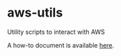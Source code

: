 # aws-utils
Utility scripts to interact with AWS

A how-to document is available [here](https://docs.google.com/document/d/1nqOKVwmbhpKQvYQfdar77jj7B0uBBCdDgMQhZPx6NyE/edit).
